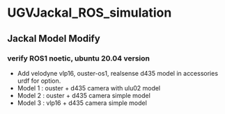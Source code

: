 # UGVJackal_ROS_simulation
## Jackal Model Modify
### verify ROS1 noetic, ubuntu 20.04 version
 * Add velodyne vlp16, ouster-os1, realsense d435 model in accessories urdf for option.
 * Model 1 : ouster + d435 camera with ulu02 model
 * Model 2 : ouster + d435 camera simple model
 * Model 3 : vlp16 + d435 camera simple model
